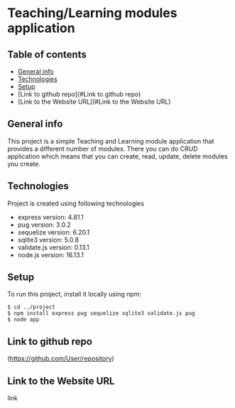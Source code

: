 # Teaching/Learning modules application
## Table of contents
* [General info](#general-info)
* [Technologies](#technologies)
* [Setup](#setup)
* [Link to github repo](#Link to github repo)
* [Link to the Website URL](#Link to the Website URL)

## General info
This project is a simple Teaching and Learning module application that provides a different number of modules. 
There you can do CRUD application which means that you can create, read, update, delete modules you create.

## Technologies
Project is created using following technologies
* express version: 4.81.1
* pug version: 3.0.2
* sequelize version: 6.20.1
* sqlite3 version: 5.0.8
* validate.js version: 0.13.1
* node.js version: 16.13.1

## Setup
To run this project, install it locally using npm:

```
$ cd ../project
$ npm install express pug sequelize sqlite3 validate.js pug
$ node app
```

## Link to github repo
(https://github.com/User/repository)

## Link to the Website URL
link
